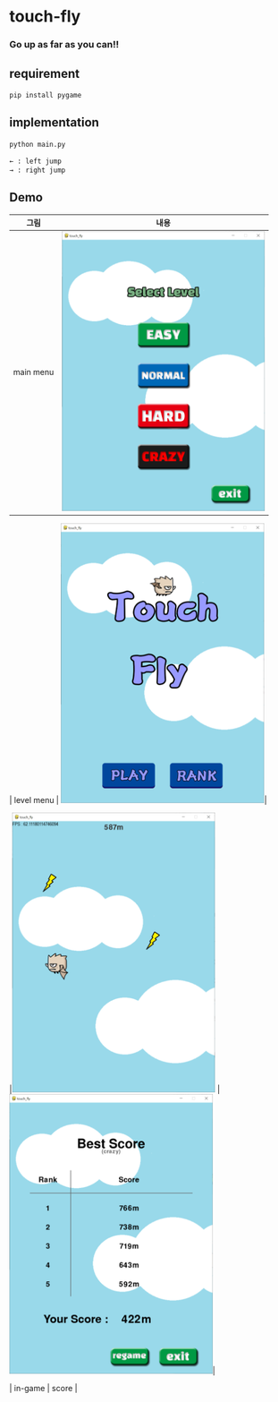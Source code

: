 # touch-fly

### Go up as far as you can!!

## requirement

```
pip install pygame
```

## implementation
```
python main.py
```
```
← : left jump
→ : right jump
```

## Demo

|그림|내용|
|:---:|:---:|
|main menu| <img src="images/screen_shot/2.png" height = "500"/>|

| level menu  | <img src="images/screen_shot/1.png" height = "500"/>|

|<img src="images/screen_shot/3.png" height = "500"/> |<img src="images/screen_shot/4.png" height = "500"/>|

| in-game | score |
